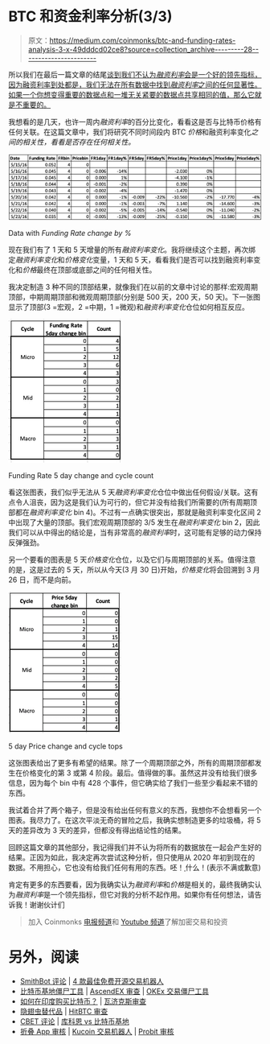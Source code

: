 # BTC 和资金利率分析(3/3)

> 原文：<https://medium.com/coinmonks/btc-and-funding-rates-analysis-3-x-49dddcd02ce8?source=collection_archive---------28----------------------->

所以我们在最后一篇文章的结尾[谈到我们不认为*融资利率*会是一个好的领先指标，因为融资利率到处都是，我们无法在所有数据中找到*融资利率*之间的任何显著性。如果一个你想变得重要的数据点和一堆无关紧要的数据点共享相同的值，那么它就是不重要的。](/coinmonks/btc-and-funding-rates-analysis-2-x-ca8fa28c1801)

我想看的是几天，也许一周内*融资利率*的百分比变化，看看这是否与比特币价格有任何关联。在这篇文章中，我们将研究不同时间段内 BTC *价格*和融资利率变化*之间的相关性，看看是否存在任何相关性。*

![](img/e16cc6f5715de5fe39119fc883a6f50a.png)

Data with *Funding Rate change by %*

现在我们有了 1 天和 5 天增量的所有*融资利率变化*。我将继续这个主题，再次绑定*融资利率变化*和*价格变化*变量，1 天和 5 天，看看我们是否可以找到融资利率变化和*价格*最终在顶部或底部之间的任何相关性。

我决定制造 3 种不同的顶部结果，就像我们在以前的文章中讨论的那样:宏观周期顶部，中期周期顶部和微观周期顶部(分别是 500 天，200 天，50 天)。下一张图显示了顶部(3 =宏观，2 =中期，1 =微观)和*融资利率变化*仓位如何相互反应。

![](img/f5235fe3b66320a41f734bc0bbf4efb0.png)

Funding Rate 5 day change and cycle count

看这张图表，我们似乎无法从 5 天*融资利率变化*仓位中做出任何假设/关联。这有点令人沮丧，因为这是我们认为可行的，但它并没有给我们所需要的(所有周期顶部都在*融资利率变化* bin 4)。不过有一点确实很突出，那就是融资利率变化区间 2 中出现了大量的顶部。我们宏观周期顶部的 3/5 发生在*融资利率变化* bin 2，因此我们可以从中得出的结论是，当有非常高的*融资利率*时，这可能有足够的动力保持反弹强劲。

另一个要看的图表是 5 天*价格变化*仓位，以及它们与周期顶部的关系。值得注意的是，这是过去的 5 天，所以从今天(3 月 30 日)开始，*价格变化*将会回溯到 3 月 26 日，而不是向前。

![](img/dd1e643489a8c99ef8523111930b74aa.png)

5 day Price change and cycle tops

这张图表给出了更多有希望的结果。除了一个周期顶部之外，所有的周期顶部都发生在价格变化的第 3 或第 4 阶段。最后。值得做的事。虽然这并没有给我们很多信息，因为每个 bin 中有 428 个事件，但它确实给了我们一些至少看起来不错的东西。

我试着合并了两个箱子，但是没有给出任何有意义的东西，我想你不会想看另一个图表。我尽力了。在这次平淡无奇的冒险之后，我确实想制造更多的垃圾桶，将 5 天的差异改为 3 天的差异，但都没有得出结论性的结果。

回顾这篇文章的其他部分，我记得我们并不认为将所有的数据放在一起会产生好的结果。正因为如此，我决定再次尝试这种分析，但只使用从 2020 年初到现在的数据。不用担心，它也没有给我们任何有用的东西。呸！ˌ什么！(表示不满或歉意)

肯定有更多的东西要看，因为我确实认为*融资利率*和*价格*是相关的，最终我确实认为*融资利率*是一个领先指标，但它对我的分析不起作用。如果你有任何想法，请告诉我！谢谢伙计们

> 加入 Coinmonks [电报频道](https://t.me/coincodecap)和 [Youtube 频道](https://www.youtube.com/c/coinmonks/videos)了解加密交易和投资

# 另外，阅读

*   [SmithBot 评论](https://coincodecap.com/smithbot-review) | [4 款最佳免费开源交易机器人](https://coincodecap.com/free-open-source-trading-bots)
*   [比特币基地僵尸工具](/coinmonks/coinbase-bots-ac6359e897f3) | [AscendEX 审查](/coinmonks/ascendex-review-53e829cf75fa) | [OKEx 交易僵尸工具](/coinmonks/okex-trading-bots-234920f61e60)
*   [如何在印度购买比特币？](/coinmonks/buy-bitcoin-in-india-feb50ddfef94) | [瓦济克斯审查](/coinmonks/wazirx-review-5c811b074f5b)
*   [隐翅虫替代品](/coinmonks/cryptohopper-alternatives-d67287b16d27) | [HitBTC 审查](/coinmonks/hitbtc-review-c5143c5d53c2)
*   [CBET 评论](https://coincodecap.com/cbet-casino-review) | [库科恩 vs 比特币基地](https://coincodecap.com/kucoin-vs-coinbase)
*   [折叠 App 审核](https://coincodecap.com/fold-app-review) | [Kucoin 交易机器人](/coinmonks/kucoin-trading-bot-automate-your-trades-8cf0ca2138e0) | [Probit 审核](https://coincodecap.com/probit-review)
